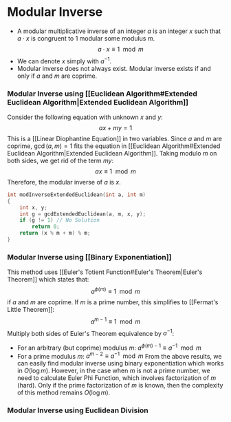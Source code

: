 # Modular Inverse
- A modular multiplicative inverse of an integer $a$ is an integer $x$ such that $a\cdot x$ is congruent to $1$ modular some modulus $m$.
$$a\cdot x\equiv 1\mod m$$
- We can denote $x$ simply with $a^{-1}$.
- Modular inverse does not always exist. Modular inverse exists if and only if $a$ and $m$ are coprime.
### Modular Inverse using [[Euclidean Algorithm#Extended Euclidean Algorithm|Extended Euclidean Algorithm]]
Consider the following equation with unknown $x$ and $y$:
$$ax+my=1$$
This is a [[Linear Diophantine Equation]] in two variables.
Since $a$ and $m$ are coprime, $\gcd(a, m) = 1$ fits the equation in [[Euclidean Algorithm#Extended Euclidean Algorithm|Extended Euclidean Algorithm]].
Taking modulo $m$ on both sides, we get rid of the term $my$:
$$ax\equiv 1\mod m$$
Therefore, the modular inverse of $a$ is $x$.
```cpp
int modInverseExtendedEuclidean(int a, int m)
{
	int x, y;
	int g = gcdExtendedEuclidean(a, m, x, y);
	if (g != 1) // No Solution
		return 0;
	return (x % m + m) % m;
}
```
### Modular Inverse using [[Binary Exponentiation]]
This method uses [[Euler's Totient Function#Euler's Theorem|Euler's Theorem]] which states that:
$$a^{\phi(m)}\equiv 1\mod m$$
if $a$ and $m$ are coprime.
If $m$ is a prime number, this simplifies to [[Fermat's Little Theorem]]:
$$a^{m-1}\equiv 1\mod m$$
Multiply both sides of Euler's Theorem equivalence by $a^{-1}$:
- For an arbitrary (but coprime) modulus $m$: $a^{\phi(m)-1}\equiv a^{-1}\mod m$
- For a prime modulus $m$: $a^{m-2}\equiv a^{-1}\mod m$
From the above results, we can easily find modular inverse using binary exponentiation which works in $O(\log m)$.
However, in the case when $m$ is not a prime number, we need to calculate Euler Phi Function, which involves factorization of $m$ (hard). Only if the prime factorization of $m$ is known, then the complexity of this method remains $O(\log m)$.
### Modular Inverse using Euclidean Division
